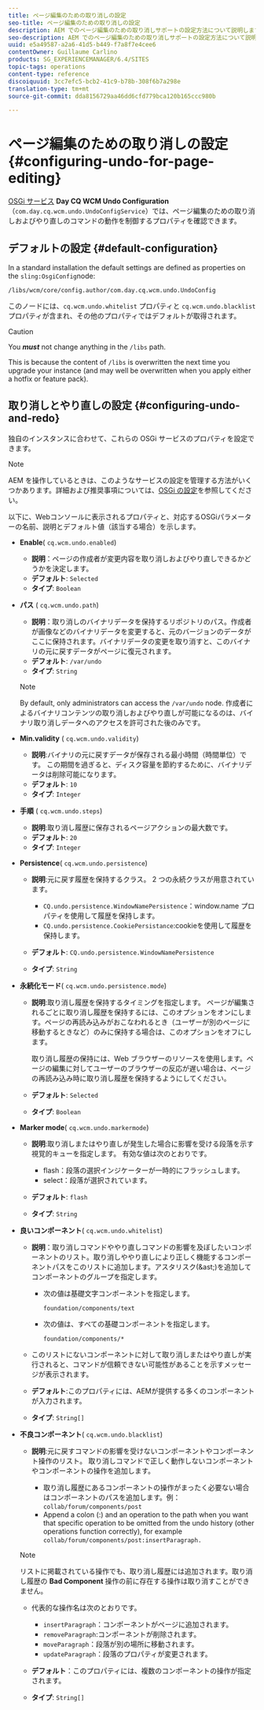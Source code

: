 ```yaml
---
title: ページ編集のための取り消しの設定
seo-title: ページ編集のための取り消しの設定
description: AEM でのページ編集のための取り消しサポートの設定方法について説明します。
seo-description: AEM でのページ編集のための取り消しサポートの設定方法について説明します。
uuid: e5a49587-a2a6-41d5-b449-f7a8f7e4cee6
contentOwner: Guillaume Carlino
products: SG_EXPERIENCEMANAGER/6.4/SITES
topic-tags: operations
content-type: reference
discoiquuid: 3cc7efc5-bcb2-41c9-b78b-308f6b7a298e
translation-type: tm+mt
source-git-commit: dda8156729aa46dd6cfd779bca120b165ccc980b

---
```



# ページ編集のための取り消しの設定{#configuring-undo-for-page-editing}

[OSGi サービス](/help/sites-deploying/configuring-osgi.md) **Day CQ WCM Undo Configuration**（`com.day.cq.wcm.undo.UndoConfigService`）では、ページ編集のための取り消しおよびやり直しのコマンドの動作を制御するプロパティを確認できます。

## デフォルトの設定 {#default-configuration}

In a standard installation the default settings are defined as properties on the `sling:OsgiConfig`node:

`/libs/wcm/core/config.author/com.day.cq.wcm.undo.UndoConfig`

このノードには、`cq.wcm.undo.whitelist` プロパティと `cq.wcm.undo.blacklist` プロパティが含まれ、その他のプロパティではデフォルトが取得されます。

>[!CAUTION]
>
>You ***must*** not change anything in the `/libs` path.
>
>This is because the content of `/libs` is overwritten the next time you upgrade your instance (and may well be overwritten when you apply either a hotfix or feature pack).

## 取り消しとやり直しの設定 {#configuring-undo-and-redo}

独自のインスタンスに合わせて、これらの OSGi サービスのプロパティを設定できます。

>[!NOTE]
>
>AEM を操作しているときは、このようなサービスの設定を管理する方法がいくつかあります。詳細および推奨事項については、[OSGi の設定](/help/sites-deploying/configuring-osgi.md)を参照してください。

以下に、Webコンソールに表示されるプロパティと、対応するOSGiパラメーターの名前、説明とデフォルト値（該当する場合）を示します。

* **Enable**( `cq.wcm.undo.enabled`)

   * **説明**：ページの作成者が変更内容を取り消しおよびやり直しできるかどうかを決定します。
   * **デフォルト**: `Selected`
   * **タイプ**: `Boolean`

* **パス**
( `cq.wcm.undo.path`)

   * **説明**：取り消しのバイナリデータを保持するリポジトリのパス。作成者が画像などのバイナリデータを変更すると、元のバージョンのデータがここに保持されます。バイナリデータの変更を取り消すと、このバイナリの元に戻すデータがページに復元されます。
   * **デフォルト**: `/var/undo`
   * **タイプ**: `String`
   >[!NOTE]
   >
   >By default, only administrators can access the `/var/undo` node. 作成者によるバイナリコンテンツの取り消しおよびやり直しが可能になるのは、バイナリ取り消しデータへのアクセスを許可された後のみです。

* **Min.validity**
( `cq.wcm.undo.validity`)

   * **説明**:バイナリの元に戻すデータが保存される最小時間（時間単位）です。 この期間を過ぎると、ディスク容量を節約するために、バイナリデータは削除可能になります。
   * **デフォルト**: `10`
   * **タイプ**: `Integer`

* **手順**
( `cq.wcm.undo.steps`)

   * **説明**:取り消し履歴に保存されるページアクションの最大数です。
   * **デフォルト**: `20`
   * **タイプ**: `Integer`

* **Persistence**( `cq.wcm.undo.persistence`)

   * **説明**:元に戻す履歴を保持するクラス。 2 つの永続クラスが用意されています。

      * `CQ.undo.persistence.WindowNamePersistence`：window.name プロパティを使用して履歴を保持します。
      * `CQ.undo.persistence.CookiePersistance`:cookieを使用して履歴を保持します。
   * **デフォルト**: `CQ.undo.persistence.WindowNamePersistence`
   * **タイプ**: `String`


* **永続化モード**( `cq.wcm.undo.persistence.mode`)

   * **説明**:取り消し履歴を保持するタイミングを指定します。 ページが編集されるごとに取り消し履歴を保持するには、このオプションをオンにします。ページの再読み込みがおこなわれるとき（ユーザーが別のページに移動するときなど）のみに保持する場合は、このオプションをオフにします。

        取り消し履歴の保持には、Web ブラウザーのリソースを使用します。ページの編集に対してユーザーのブラウザーの反応が遅い場合は、ページの再読み込み時に取り消し履歴を保持するようにしてください。

   * **デフォルト**: `Selected`
   * **タイプ**: `Boolean`

* **Marker mode**( `cq.wcm.undo.markermode`)

   * **説明**:取り消しまたはやり直しが発生した場合に影響を受ける段落を示す視覚的キューを指定します。 有効な値は次のとおりです。

      * flash：段落の選択インジケーターが一時的にフラッシュします。
      * select：段落が選択されています。
   * **デフォルト**: `flash`
   * **タイプ**: `String`


* **良いコンポーネント**( `cq.wcm.undo.whitelist`)

   * **説明**：取り消しコマンドややり直しコマンドの影響を及ぼしたいコンポーネントのリスト。取り消しややり直しにより正しく機能するコンポーネントパスをこのリストに追加します。アスタリスク(&amp;ast;)を追加してコンポーネントのグループを指定します。

      * 次の値は基礎文字コンポーネントを指定します。

         `foundation/components/text`

      * 次の値は、すべての基礎コンポーネントを指定します。

         `foundation/components/*`
   * このリストにないコンポーネントに対して取り消しまたはやり直しが実行されると、コマンドが信頼できない可能性があることを示すメッセージが表示されます。

   * **デフォルト**:このプロパティには、AEMが提供する多くのコンポーネントが入力されます。
   * **タイプ**: `String[]`


* **不良コンポーネント**( `cq.wcm.undo.blacklist`)

   * **説明**:元に戻すコマンドの影響を受けないコンポーネントやコンポーネント操作のリスト。 取り消しコマンドで正しく動作しないコンポーネントやコンポーネントの操作を追加します。

      * 取り消し履歴にあるコンポーネントの操作がまったく必要ない場合はコンポーネントのパスを追加します。例：`collab/forum/components/post`
      * Append a colon (:) and an operation to the path when you want that specific operation to be omitted from the undo history (other operations function correctly), for example `collab/forum/components/post:insertParagraph.`
   >[!NOTE]
   >
   >リストに掲載されている操作でも、取り消し履歴には追加されます。取り消し履歴の **Bad Component** 操作の前に存在する操作は取り消すことができません。

   * 代表的な操作名は次のとおりです。

      * `insertParagraph`：コンポーネントがページに追加されます。
      * `removeParagraph`:コンポーネントが削除されます。
      * `moveParagraph`：段落が別の場所に移動されます。
      * `updateParagraph`：段落のプロパティが変更されます。
   * **デフォルト**：このプロパティには、複数のコンポーネントの操作が指定されます。
   * **タイプ**: `String[]`




